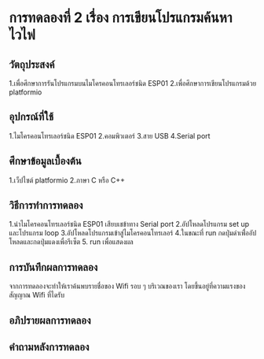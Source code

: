 # การทดลองที่ 2 เรื่อง การเขียนโปรแกรมค้นหาไวไฟ

## วัตถุประสงค์
1.เพื่อศึกษาการรันโปรแกรมบนไมโครคอนโทรเลอร์ชนิด ESP01 
2.เพื่อศึกษาการเขียนโปรแกรมด้วย platformio

## อุปกรณ์ที่ใช้
1.ไมโครคอนโทรเลอร์ชนิด ESP01
2.คอมพิวเตอร์
3.สาย USB
4.Serial port

## ศึกษาข้อมูลเบื้องต้น
1.เว็ปไซต์ platformio
2.ภาษา C หรือ C++

## วิธีการทำการทดลอง 
1.นำไมโครคอนโทรเลอร์ชนิด ESP01 เสียบเชข้าทาง Serial port
2.อัปโหลดโปรแกรม set up และโปรแกรม loop
3.อัปโหลดโปรแกรมเข้าสู่ไมโครคอนโทรเลอร์
4.ในขณะที่ run กดปุ่มดำเพื่่ออัปโหลดและกดปุ่มแดงเพื่อรีเซ็ต
5. run เพื่อแสดงผล

## การบันทึกผลการทดลอง 
  จากการทดลองจะทำให้เราค้นพบรายชื่อของ Wifi รอบ ๆ บริเวณของเรา โดยขึ้นอยู่ที่ความแรงของสัญญาณ Wifi ที่ไดรับ
## อภิปรายผลการทดลอง 
 
  
## คำถามหลังการทดลอง 
